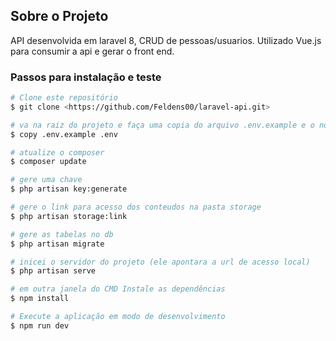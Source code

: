 
## Sobre o Projeto

API desenvolvida em laravel 8, CRUD de pessoas/usuarios. Utilizado Vue.js para consumir a api e gerar o front end.

### Passos para instalação e teste

```bash
# Clone este repositório
$ git clone <https://github.com/Feldens00/laravel-api.git>

# va na raiz do projeto e faça uma copia do arquivo .env.example e o nomei como .env , edite o arquivo com as configurações do banco de dados
$ copy .env.example .env

# atualize o composer
$ composer update

# gere uma chave
$ php artisan key:generate

# gere o link para acesso dos conteudos na pasta storage
$ php artisan storage:link

# gere as tabelas no db
$ php artisan migrate

# inicei o servidor do projeto (ele apontara a url de acesso local)
$ php artisan serve

# em outra janela do CMD Instale as dependências
$ npm install

# Execute a aplicação em modo de desenvolvimento
$ npm run dev
